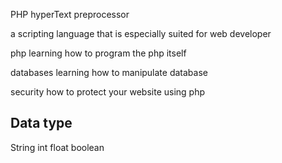 PHP hyperText preprocessor

a scripting language that is especially suited for web developer

php
learning how to program the php itself

databases
learning how to manipulate database

security 
how to protect your website using php

## Data type
String
int
float
boolean